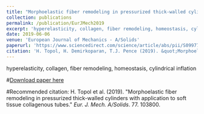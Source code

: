 ```yaml
---
title: "Morphoelastic fiber remodeling in pressurized thick-walled cylinders with application to soft tissue collagenous tubes"
collection: publications
permalink: /publication/EurJMech2019
excerpt: 'hyperelasticity, collagen, fiber remodeling, homeostasis, cylindrical inflation'
date: 2019-06-06
venue: 'European Journal of Mechanics - A/Solids'
paperurl: 'https://www.sciencedirect.com/science/article/abs/pii/S0997753818308969'
citation: 'H. Topol, H. Demirkoparan, T.J. Pence (2019). &quot;Morphoelastic fiber remodeling in pressurized thick-walled cylinders with application to soft tissue collagenous tube.&quot; <i>European Journal of Mechanics - A/Solids</i>. 77. 103800'
---
```

hyperelasticity, collagen, fiber remodeling, homeostasis, cylindrical inflation

#[Download paper here](https://www.sciencedirect.com/science/article/abs/pii/S0997753818308969)

#Recommended citation: H. Topol et al. (2019). "Morphoelastic fiber remodeling in pressurized thick-walled cylinders with application to soft tissue collagenous tubes." <i>Eur. J. Mech. A/Solids</i>. 77. 103800.
